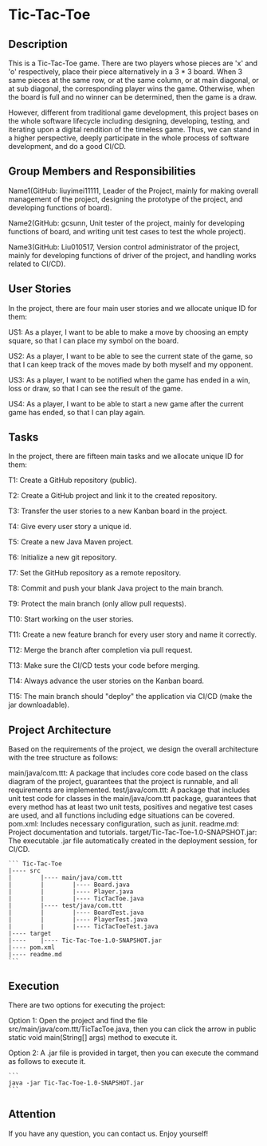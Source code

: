 # Tic-Tac-Toe

## Description
This is a Tic-Tac-Toe game. There are two players whose pieces are 'x' and 'o' respectively, place their piece
alternatively in a 3 * 3 board. When 3 same pieces at the same row, or at the same column, or at main diagonal,
or at sub diagonal, the corresponding player wins the game. Otherwise, when the board is full and no winner can
be determined, then the game is a draw.

However, different from traditional game development, this project bases on the whole software lifecycle including
designing, developing, testing, and iterating upon a digital rendition of the timeless game. Thus, we can stand in
a higher perspective, deeply participate in the whole process of software development, and do a good CI/CD.

## Group Members and Responsibilities

Name1(GitHub: liuyimei11111, Leader of the Project, mainly for making overall management of the project, designing the
prototype of the project, and developing functions of board).

Name2(GitHub: gcsunn, Unit tester of the project, mainly for developing functions of board, and writing unit test cases
to test the whole project).

Name3(GitHub: Liu010517, Version control administrator of the project, mainly for developing functions of driver of the
project, and handling works related to CI/CD).

## User Stories

In the project, there are four main user stories and we allocate unique ID for them:

US1: As a player, I want to be able to make a move by choosing an empty square, so that I can place my symbol on the
board.

US2: As a player, I want to be able to see the current state of the game, so that I can keep track of the moves made by
both myself and my opponent.

US3: As a player, I want to be notified when the game has ended in a win, loss or draw, so that I can see the result of
the game.

US4: As a player, I want to be able to start a new game after the current game has ended, so that I can play again.


## Tasks

In the project, there are fifteen main tasks and we allocate unique ID for them:

T1: Create a GitHub repository (public).

T2: Create a GitHub project and link it to the created repository.

T3: Transfer the user stories to a new Kanban board in the project.

T4: Give every user story a unique id. 

T5: Create a new Java Maven project. 

T6: Initialize a new git repository.

T7: Set the GitHub repository as a remote repository.

T8: Commit and push your blank Java project to the main branch.

T9: Protect the main branch (only allow pull requests).

T10: Start working on the user stories.

T11: Create a new feature branch for every user story and name it correctly.

T12: Merge the branch after completion via pull request.

T13: Make sure the CI/CD tests your code before merging.

T14: Always advance the user stories on the Kanban board.

T15: The main branch should "deploy" the application via CI/CD (make the jar downloadable).


## Project Architecture

Based on the requirements of the project, we design the overall architecture with the tree structure as follows:

main/java/com.ttt: A package that includes core code based on the class diagram of the project, guarantees that the
project is runnable, and all requirements are implemented.
test/java/com.ttt: A package that includes unit test code for classes in the main/java/com.ttt package, guarantees
that every method has at least two unit tests, positives and negative test cases are used, and all functions
including edge situations can be covered.
pom.xml: Includes necessary configuration, such as junit.
readme.md: Project documentation and tutorials.
target/Tic-Tac-Toe-1.0-SNAPSHOT.jar: The executable .jar file automatically created in the deployment session, for 
CI/CD. 

    ``` Tic-Tac-Toe
    |---- src
    |        |---- main/java/com.ttt
    |        |        |---- Board.java
    |        |        |---- Player.java
    |        |        |---- TicTacToe.java
    |        |---- test/java/com.ttt
    |        |        |---- BoardTest.java
    |        |        |---- PlayerTest.java
    |        |        |---- TicTacToeTest.java
    |---- target
    |----    |---- Tic-Tac-Toe-1.0-SNAPSHOT.jar
    |---- pom.xml
    |---- readme.md
    ```

## Execution

There are two options for executing the project:

Option 1: Open the project and find the file src/main/java/com.ttt/TicTacToe.java, then you can click the arrow in
public static void main(String[] args) method to execute it.

Option 2: A .jar file is provided in target, then you can execute the command as follows to execute it.

    ```
    java -jar Tic-Tac-Toe-1.0-SNAPSHOT.jar
    ```


## Attention

If you have any question, you can contact us. Enjoy yourself! 
